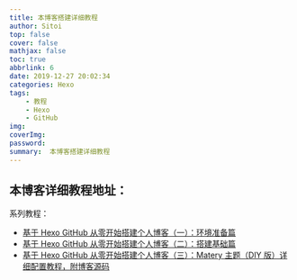 ```yaml
---
title: 本博客搭建详细教程
author: Sitoi
top: false
cover: false
mathjax: false
toc: true
abbrlink: 6
date: 2019-12-27 20:02:34
categories: Hexo
tags:
    - 教程
    - Hexo
    - GitHub
img:
coverImg:
password:
summary:  本博客搭建详细教程
---
```


## 本博客详细教程地址：

系列教程：

- [基于 Hexo GitHub 从零开始搭建个人博客（一）：环境准备篇](http://sitoi.cn/posts/6666.html)
- [基于 Hexo GitHub 从零开始搭建个人博客（二）：搭建基础篇](https://sitoi.cn/posts/27801.html)
- [基于 Hexo GitHub 从零开始搭建个人博客（三）：Matery 主题（DIY 版）详细配置教程，附博客源码](https://sitoi.cn/posts/63466.html)